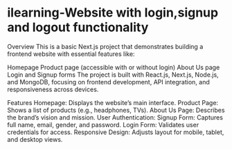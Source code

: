 # ilearning-Website with login,signup and logout functionality
Overview
This is a basic Next.js project that demonstrates building a frontend website with essential features like:

Homepage
Product page (accessible with or without login)
About Us page
Login and Signup forms
The project is built with React.js, Next.js, Node.js, and MongoDB, focusing on frontend development, API integration, and responsiveness across devices.

Features
Homepage: Displays the website’s main interface.
Product Page: Shows a list of products (e.g., headphones, TVs).
About Us Page: Describes the brand’s vision and mission.
User Authentication:
Signup Form: Captures full name, email, gender, and password.
Login Form: Validates user credentials for access.
Responsive Design: Adjusts layout for mobile, tablet, and desktop views.
